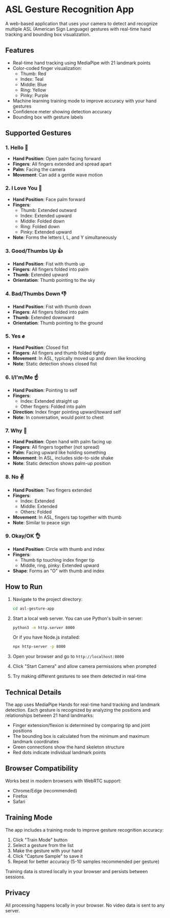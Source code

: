 # ASL Gesture Recognition App

A web-based application that uses your camera to detect and recognize multiple ASL (American Sign Language) gestures with real-time hand tracking and bounding box visualization.

## Features

- Real-time hand tracking using MediaPipe with 21 landmark points
- Color-coded finger visualization:
  - Thumb: Red
  - Index: Teal
  - Middle: Blue
  - Ring: Yellow
  - Pinky: Purple
- Machine learning training mode to improve accuracy with your hand gestures
- Confidence meter showing detection accuracy
- Bounding box with gesture labels

## Supported Gestures

### 1. **Hello** 👋
- **Hand Position**: Open palm facing forward
- **Fingers**: All fingers extended and spread apart
- **Palm**: Facing the camera
- **Movement**: Can add a gentle wave motion

### 2. **I Love You** 🤟
- **Hand Position**: Face palm forward
- **Fingers**: 
  - Thumb: Extended outward
  - Index: Extended upward
  - Middle: Folded down
  - Ring: Folded down
  - Pinky: Extended upward
- **Note**: Forms the letters I, L, and Y simultaneously

### 3. **Good/Thumbs Up** 👍
- **Hand Position**: Fist with thumb up
- **Fingers**: All fingers folded into palm
- **Thumb**: Extended upward
- **Orientation**: Thumb pointing to the sky

### 4. **Bad/Thumbs Down** 👎
- **Hand Position**: Fist with thumb down
- **Fingers**: All fingers folded into palm
- **Thumb**: Extended downward
- **Orientation**: Thumb pointing to the ground

### 5. **Yes** ✊
- **Hand Position**: Closed fist
- **Fingers**: All fingers and thumb folded tightly
- **Movement**: In ASL, typically moved up and down like knocking
- **Note**: Static detection shows closed fist

### 6. **I/I'm/Me** ☝️
- **Hand Position**: Pointing to self
- **Fingers**:
  - Index: Extended straight up
  - Other fingers: Folded into palm
- **Direction**: Index finger pointing upward/toward self
- **Note**: In conversation, would point to chest

### 7. **Why** 🤷
- **Hand Position**: Open hand with palm facing up
- **Fingers**: All fingers together (not spread)
- **Palm**: Facing upward like holding something
- **Movement**: In ASL, includes side-to-side shake
- **Note**: Static detection shows palm-up position

### 8. **No** ✌️
- **Hand Position**: Two fingers extended
- **Fingers**:
  - Index: Extended
  - Middle: Extended
  - Others: Folded
- **Movement**: In ASL, fingers tap together with thumb
- **Note**: Similar to peace sign

### 9. **Okay/OK** 👌
- **Hand Position**: Circle with thumb and index
- **Fingers**:
  - Thumb tip touching index finger tip
  - Middle, ring, pinky: Extended upward
- **Shape**: Forms an "O" with thumb and index

## How to Run

1. Navigate to the project directory:
   ```bash
   cd asl-gesture-app
   ```

2. Start a local web server. You can use Python's built-in server:
   ```bash
   python3 -m http.server 8000
   ```
   
   Or if you have Node.js installed:
   ```bash
   npx http-server -p 8000
   ```

3. Open your browser and go to `http://localhost:8000`

4. Click "Start Camera" and allow camera permissions when prompted

5. Try making different gestures to see them detected in real-time

## Technical Details

The app uses MediaPipe Hands for real-time hand tracking and landmark detection. Each gesture is recognized by analyzing the positions and relationships between 21 hand landmarks:
- Finger extension/flexion is determined by comparing tip and joint positions
- The bounding box is calculated from the minimum and maximum landmark coordinates
- Green connections show the hand skeleton structure
- Red dots indicate individual landmark points

## Browser Compatibility

Works best in modern browsers with WebRTC support:
- Chrome/Edge (recommended)
- Firefox
- Safari

## Training Mode

The app includes a training mode to improve gesture recognition accuracy:

1. Click "Train Mode" button
2. Select a gesture from the list
3. Make the gesture with your hand
4. Click "Capture Sample" to save it
5. Repeat for better accuracy (5-10 samples recommended per gesture)

Training data is stored locally in your browser and persists between sessions.

## Privacy

All processing happens locally in your browser. No video data is sent to any server.
